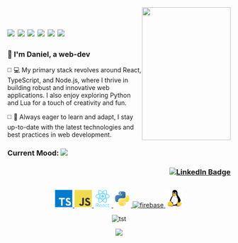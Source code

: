 <div>
  <img align="right" img src="https://i.pinimg.com/564x/ff/71/47/ff714771d2c9e3abf5df496aaa99bb9a.jpg" width="200" height="300">
  
</div>
<h1><img src="https://88by31.neocities.org/misc/iwishicouldgobackintime.gif">
  <img src="https://88by31.neocities.org/misc/2020SUCKS.png">
  <img src="https://88by31.neocities.org/misc/education.png">
  <img src="https://88by31.neocities.org/web/dumbass.gif">
  <img src="https://88by31.neocities.org/web/hicolor.gif">
  <img src="https://88by31.neocities.org/music/plasticlove.png">
  </h2>
<h3>🤭 I'm Daniel, a web-dev</h3>
<p>◻️  💻 My primary stack revolves around React, TypeScript, and Node.js, where I thrive in building robust and innovative web applications.
  I also enjoy exploring Python and Lua for a touch of creativity and fun.
</p>
<p>◻️  🚀 Always eager to learn and adapt, I stay up-to-date with the latest technologies and best practices in web development.
</p>


  
<p align="right">
<h3>Current Mood:  <img height="20" src="https://moods.imood.com/display/uname-cinderpeach/bg-fdaebf/imood.gif" /> <h3/>
</p>
<p align="right">
<a align="right" href="https://www.linkedin.com/in/daniel-kondlatsch/">
    <img src="https://img.shields.io/badge/LinkedIn-blue?style=for-the-badge&logo=linkedin&logoColor=white" alt="LinkedIn Badge"/>
  </a>
  </p>


##




##


<p align="center"> <a href="https://www.typescriptlang.org/" target="_blank" rel="noreferrer"> <img src="https://raw.githubusercontent.com/devicons/devicon/master/icons/typescript/typescript-original.svg" alt="typescript" width="40" height="40"/> </a> <a href="https://developer.mozilla.org/en-US/docs/Web/JavaScript" target="_blank" rel="noreferrer"> <img src="https://raw.githubusercontent.com/devicons/devicon/master/icons/javascript/javascript-original.svg" alt="javascript" width="40" height="40"/> </a> <a href="https://reactjs.org/" target="_blank" rel="noreferrer"> <img src="https://raw.githubusercontent.com/devicons/devicon/master/icons/react/react-original-wordmark.svg" alt="react" width="40" height="40"/> </a> <a href="https://www.python.org" target="_blank" rel="noreferrer"> <img src="https://raw.githubusercontent.com/devicons/devicon/master/icons/python/python-original.svg" alt="python" width="40" height="40"/> </a> <a href="https://firebase.google.com/" target="_blank" rel="noreferrer"> <img src="https://www.vectorlogo.zone/logos/firebase/firebase-icon.svg" alt="firebase" width="40" height="40"/> </a> <a href="https://www.linux.org/" target="_blank" rel="noreferrer"> <img src="https://raw.githubusercontent.com/devicons/devicon/master/icons/linux/linux-original.svg" alt="linux" width="40" height="40"/> </a> </p>

<p align="center">
<img height="65" src="https://i.imgur.com/GQRcK5r.jpg"
alt="tst" />
<p/>
<p align="center">
<img src="https://i.imgur.com/0S71XeR.gif" />
<p/>

